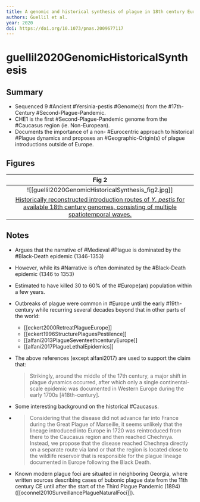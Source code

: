 ```yaml
---
title: A genomic and historical synthesis of plague in 18th century Eurasia
authors: Guellil et al.
year: 2020
doi: https://doi.org/10.1073/pnas.2009677117
---
```


# guellil2020GenomicHistoricalSynthesis

## Summary

- Sequenced 9 #Ancient  #Yersinia-pestis  #Genome(s) from the #17th-Century  #Second-Plague-Pandemic.
- CHE1 is the first #Second-Plague-Pandemic genome from the #Caucasus region (ie. Non-European).
- Documents the importance of a non- #Eurocentric approach to historical #Plague dynamics and proposes an #Geographic-Origin(s) of plague introductions outside of Europe.

## Figures

|                    Fig 2                     |
|:--------------------------------------------:|
| ![[guellil2020GenomicHistoricalSynthesis_fig2.jpg]] |
| [Historically reconstructed introduction routes of _Y. pestis_ for available 18th century genomes, consisting of multiple spatiotemporal waves.](guellil2020GenomicHistoricalSynthesis) |


## Notes

- Argues that the narrative of #Medieval #Plague is dominated by the #Black-Death epidemic (1346-1353)
- However, while its #Narrative is often dominated by the #Black-Death epidemic (1346 to 1353)
- Estimated to have killed 30 to 60% of the #Europe(an) population within a few years.
- Outbreaks of plague were common in #Europe until the early #19th-century while recurring several decades beyond that in other parts of the world:
  - [[eckert2000RetreatPlagueEurope]]
  - [[eckert1996StructurePlaguesPestilence]]
  - [[alfani2013PlagueSeventeethcenturyEurope]]
  - [[alfani2017PlagueLethalEpidemics]]
 - The above references (except alfani2017) are used to support the claim that:
	>Strikingly, around the middle of the 17th century, a major shift in plague dynamics occurred, after which only a single continental-scale epidemic was documented in Western Europe during the early 1700s [#18th-century].

- Some interesting background on the historical #Caucasus.
- >Considering that the disease did not advance far into France during the Great Plague of Marseille, it seems unlikely that the lineage introduced into Europe in 1720 was reintroduced from there to the Caucasus region and then reached Chechnya. Instead, we propose that the disease reached Chechnya directly on a separate route via land or that the region is located close to the wildlife reservoir that is responsible for the plague lineage documented in Europe following the Black Death.
 
- Known modern plague foci are situated in neighboring Georgia, where written sources describing cases of bubonic plague date from the 11th century CE until after the start of the Third Plague Pandemic (1894) ([[oconnel2010SurveillancePlagueNaturalFoci]]).